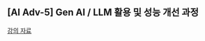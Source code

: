 
## [AI Adv-5] Gen AI / LLM 활용 및 성능 개선 과정

[강의 자료](https://docs.google.com/spreadsheets/d/1Yz_nKsiJhQTlm_2T4ql1AZ-sdSTfyyDTd4nec3i46EM/edit?gid=2030675240#gid=2030675240)


